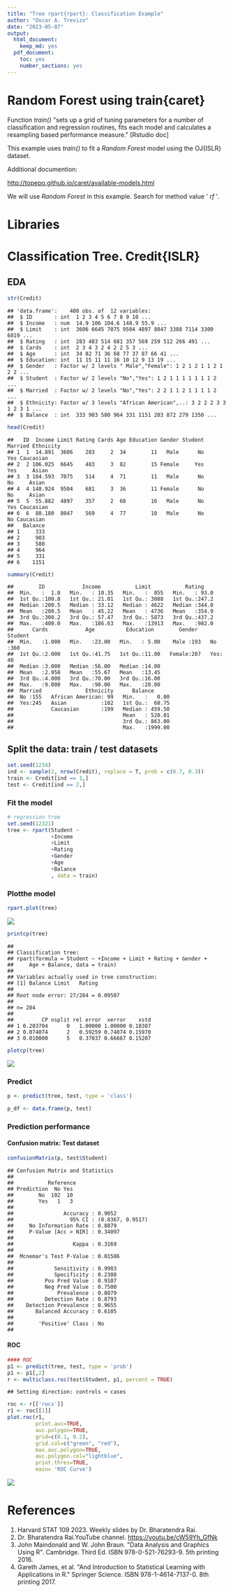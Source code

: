 ```yaml
---
title: "Tree rpart{rpart}: Classification Example"
author: "Oscar A. Trevizo"
date: "2023-05-07"
output: 
  html_document: 
    keep_md: yes
  pdf_document: 
    toc: yes
    number_sections: yes
---
```





# Random Forest using train{caret}

Function _train()_ "sets up a grid of tuning parameters for a number of classification and regression routines, fits each model and calculates a resampling based performance measure." [Rstudio doc]

This example uses _train()_ to fit a _Random Forest_ model using the OJ{ISLR} dataset.

Additional documention:

http://topepo.github.io/caret/available-models.html

We will use _Random Forest_ in this example. Search for method value ' _rf_ '. 


# Libraries



# Classification Tree. Credit{ISLR}

## EDA


```r
str(Credit)
```

```
## 'data.frame':	400 obs. of  12 variables:
##  $ ID       : int  1 2 3 4 5 6 7 8 9 10 ...
##  $ Income   : num  14.9 106 104.6 148.9 55.9 ...
##  $ Limit    : int  3606 6645 7075 9504 4897 8047 3388 7114 3300 6819 ...
##  $ Rating   : int  283 483 514 681 357 569 259 512 266 491 ...
##  $ Cards    : int  2 3 4 3 2 4 2 2 5 3 ...
##  $ Age      : int  34 82 71 36 68 77 37 87 66 41 ...
##  $ Education: int  11 15 11 11 16 10 12 9 13 19 ...
##  $ Gender   : Factor w/ 2 levels " Male","Female": 1 2 1 2 1 1 2 1 2 2 ...
##  $ Student  : Factor w/ 2 levels "No","Yes": 1 2 1 1 1 1 1 1 1 2 ...
##  $ Married  : Factor w/ 2 levels "No","Yes": 2 2 1 1 2 1 1 1 1 2 ...
##  $ Ethnicity: Factor w/ 3 levels "African American",..: 3 2 2 2 3 3 1 2 3 1 ...
##  $ Balance  : int  333 903 580 964 331 1151 203 872 279 1350 ...
```

```r
head(Credit)
```

```
##   ID  Income Limit Rating Cards Age Education Gender Student Married Ethnicity
## 1  1  14.891  3606    283     2  34        11   Male      No     Yes Caucasian
## 2  2 106.025  6645    483     3  82        15 Female     Yes     Yes     Asian
## 3  3 104.593  7075    514     4  71        11   Male      No      No     Asian
## 4  4 148.924  9504    681     3  36        11 Female      No      No     Asian
## 5  5  55.882  4897    357     2  68        16   Male      No     Yes Caucasian
## 6  6  80.180  8047    569     4  77        10   Male      No      No Caucasian
##   Balance
## 1     333
## 2     903
## 3     580
## 4     964
## 5     331
## 6    1151
```

```r
summary(Credit)
```

```
##        ID            Income           Limit           Rating     
##  Min.   :  1.0   Min.   : 10.35   Min.   :  855   Min.   : 93.0  
##  1st Qu.:100.8   1st Qu.: 21.01   1st Qu.: 3088   1st Qu.:247.2  
##  Median :200.5   Median : 33.12   Median : 4622   Median :344.0  
##  Mean   :200.5   Mean   : 45.22   Mean   : 4736   Mean   :354.9  
##  3rd Qu.:300.2   3rd Qu.: 57.47   3rd Qu.: 5873   3rd Qu.:437.2  
##  Max.   :400.0   Max.   :186.63   Max.   :13913   Max.   :982.0  
##      Cards            Age          Education        Gender    Student  
##  Min.   :1.000   Min.   :23.00   Min.   : 5.00    Male :193   No :360  
##  1st Qu.:2.000   1st Qu.:41.75   1st Qu.:11.00   Female:207   Yes: 40  
##  Median :3.000   Median :56.00   Median :14.00                         
##  Mean   :2.958   Mean   :55.67   Mean   :13.45                         
##  3rd Qu.:4.000   3rd Qu.:70.00   3rd Qu.:16.00                         
##  Max.   :9.000   Max.   :98.00   Max.   :20.00                         
##  Married              Ethnicity      Balance       
##  No :155   African American: 99   Min.   :   0.00  
##  Yes:245   Asian           :102   1st Qu.:  68.75  
##            Caucasian       :199   Median : 459.50  
##                                   Mean   : 520.01  
##                                   3rd Qu.: 863.00  
##                                   Max.   :1999.00
```

## Split the data: train / test datasets


```r
set.seed(1234)
ind <- sample(2, nrow(Credit), replace = T, prob = c(0.7, 0.3))
train <- Credit[ind == 1,]
test <- Credit[ind == 2,]
```


### Fit the model 



```r
# regression tree
set.seed(12321)
tree <- rpart(Student ~
              +Income
              +Limit
              +Rating
              +Gender
              +Age
              +Balance
              , data = train)
```

### Plotthe model


```r
rpart.plot(tree)
```

![](tree_rpart_classification_ISLR_Credit_files/figure-html/unnamed-chunk-4-1.png)<!-- -->

```r
printcp(tree)
```

```
## 
## Classification tree:
## rpart(formula = Student ~ +Income + Limit + Rating + Gender + 
##     Age + Balance, data = train)
## 
## Variables actually used in tree construction:
## [1] Balance Limit   Rating 
## 
## Root node error: 27/284 = 0.09507
## 
## n= 284 
## 
##         CP nsplit rel error  xerror    xstd
## 1 0.203704      0   1.00000 1.00000 0.18307
## 2 0.074074      2   0.59259 0.74074 0.15970
## 3 0.010000      5   0.37037 0.66667 0.15207
```

```r
plotcp(tree)
```

![](tree_rpart_classification_ISLR_Credit_files/figure-html/unnamed-chunk-4-2.png)<!-- -->

### Predict


```r
p <- predict(tree, test, type = 'class')

p_df <- data.frame(p, test)
```

### Prediction performance

#### Confusion matrix: Test dataset


```r
confusionMatrix(p, test$Student)
```

```
## Confusion Matrix and Statistics
## 
##           Reference
## Prediction  No Yes
##        No  102  10
##        Yes   1   3
##                                           
##                Accuracy : 0.9052          
##                  95% CI : (0.8367, 0.9517)
##     No Information Rate : 0.8879          
##     P-Value [Acc > NIR] : 0.34097         
##                                           
##                   Kappa : 0.3169          
##                                           
##  Mcnemar's Test P-Value : 0.01586         
##                                           
##             Sensitivity : 0.9903          
##             Specificity : 0.2308          
##          Pos Pred Value : 0.9107          
##          Neg Pred Value : 0.7500          
##              Prevalence : 0.8879          
##          Detection Rate : 0.8793          
##    Detection Prevalence : 0.9655          
##       Balanced Accuracy : 0.6105          
##                                           
##        'Positive' Class : No              
## 
```

#### ROC


```r
#### ROC
p1 <- predict(tree, test, type = 'prob')
p1 <- p1[,2]
r <- multiclass.roc(test$Student, p1, percent = TRUE)
```

```
## Setting direction: controls < cases
```

```r
roc <- r[['rocs']]
r1 <- roc[[1]]
plot.roc(r1,
         print.auc=TRUE, 
         auc.polygon=TRUE, 
         grid=c(0.1, 0.2),
         grid.col=c("green", "red"), 
         max.auc.polygon=TRUE,
         auc.polygon.col="lightblue", 
         print.thres=TRUE, 
         main= 'ROC Curve')
```

![](tree_rpart_classification_ISLR_Credit_files/figure-html/unnamed-chunk-7-1.png)<!-- -->

# References

1. Harvard STAT 109 2023. Weekly slides by Dr. Bharatendra Rai.
1. Dr. Bharatendra Rai.YouTube channel. https://youtu.be/cW59Yh_GfNk
1. John Maindonald and W. John Braun. "Data Analysis and Graphics Using R". Cambridge. Third Ed. ISBN 978-0-521-76293-9. 5th printing 2016.
1. Gareth James, et al. "And Introduction to Statistical Learning with Applications in R." Springer Science. ISBN 978-1-4614-7137-0. 8th printing 2017. 
